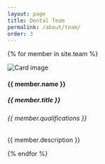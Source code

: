 ```yaml
---
layout: page
title: Dental Team
permalink: /about/team/
order: 3
---
```


<div class="row mt-5">

  {% for member in site.team %}
  <div class="col-lg-4">
    <div class="card">
      <img class="card-img-top animated fadeIn" src="{{ member.image }}" alt="Card image">
      <div class="card-body">
        <h4 class="card-title">{{ member.name }}</h4>
                <h5 class="card-title">{{ member.title }}</h5>
                <h6 class="card-title">{{ member.qualifications }}</h6>
        <p class="card-text">
{{ member.description }}</p>
        </div>
    </div>
  </div>


  {% endfor %}


</div>
